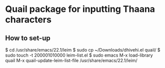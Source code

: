 # Quail package for inputting Thaana characters

## How to set-up
$ cd /usr/share/emacs/22.1/leim
$ sudo cp ~/Downloads/dhivehi.el quail/
$ sudo touch -t 200001010000 leim-list.el
$ sudo emacs
M-x load-library
quail
M-x quail-update-leim-list-file
/usr/share/emacs/22.1/leim/



